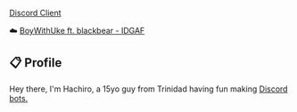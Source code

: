 <a href="https://discord.com/users/265924886461939712">Discord Client</a>

☁️ <a href="https://youtu.be/Q1QcLbkYFaM">BoyWithUke ft. blackbear - IDGAF</a>

## 📋 Profile

Hey there, I'm Hachiro, a 15yo guy from Trinidad having fun making <a href="https://dsc.gg/somebot">Discord bots.</a>
